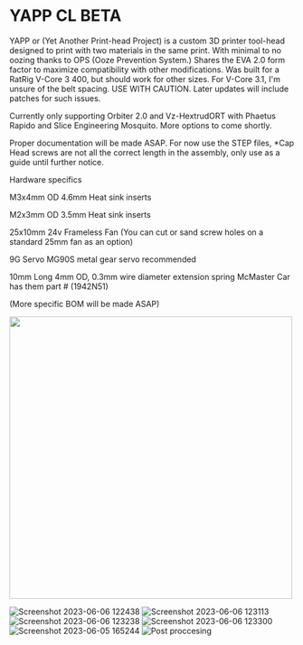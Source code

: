 # YAPP CL BETA
YAPP or (Yet Another Print-head Project) is a custom 3D printer tool-head designed to print with two materials in the same print. With minimal to no oozing thanks to OPS (Ooze Prevention System.) Shares the EVA 2.0 form factor to maximize compatibility with other modifications. Was built for a RatRig V-Core 3 400, but should work for other sizes. For V-Core 3.1, I'm unsure of the belt spacing. USE WITH CAUTION. Later updates will include patches for such issues.

Currently only supporting Orbiter 2.0 and Vz-HextrudORT with Phaetus Rapido and Slice Engineering Mosquito. More options to come shortly.

Proper documentation will be made ASAP. For now use the STEP files, *Cap Head screws are not all the correct length in the assembly, only use as a guide until further notice.


Hardware specifics 

M3x4mm OD 4.6mm Heat sink inserts

M2x3mm OD 3.5mm Heat sink inserts

25x10mm 24v Frameless Fan (You can cut or sand screw holes on a standard 25mm fan as an option)

9G Servo MG90S metal gear servo recommended 

10mm Long 4mm OD, 0.3mm wire diameter extension spring McMaster Car has them part # (1942N51)

(More specific BOM will be made ASAP)



<img src="https://user-images.githubusercontent.com/132520137/236590256-be258728-d882-4ef1-9caf-7d97f98ce2d9.png" width="500" /> 



![Screenshot 2023-06-06 122438](https://github.com/Azzoluma/YAPP-CL-BETA-V1.0/assets/132520137/a6803661-a5dc-4fd6-a726-c46f52b3d402)
![Screenshot 2023-06-06 123113](https://github.com/Azzoluma/YAPP-CL-BETA-V1.0/assets/132520137/571b080c-d691-4226-91df-cbd4c315835d)
![Screenshot 2023-06-06 123238](https://github.com/Azzoluma/YAPP-CL-BETA-V1.0/assets/132520137/f77c24c6-7e69-4e16-8081-774c67f8b2f9)
![Screenshot 2023-06-06 123300](https://github.com/Azzoluma/YAPP-CL-BETA-V1.0/assets/132520137/e5c8254b-b0ab-4055-94fc-f4b23b056a0e)
![Screenshot 2023-06-05 165244](https://github.com/Azzoluma/YAPP-CL-BETA-V1.0/assets/132520137/a9d517f0-53d8-4e08-b6a7-12ddde643f70)
![Post proccesing](https://github.com/Azzoluma/YAPP-CL-BETA-V1.0/assets/132520137/1080fc00-bcd3-4ad2-a865-eb3e004cc08f)
